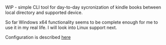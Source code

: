 WIP - simple CLI tool for day-to-day sycronization of kindle books between local directory and supported device. 

So far Windows x64 functionality seems to be complete enough for me to use it in my real life. I will look into Linux support next.

Configuration is described [here](https://github.com/rupor-github/sync2kindle/blob/main/config/config.yaml.tmpl)
